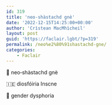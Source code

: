 ```yaml
---
id: 319
title: 'neo‑shàstachd gnè'
date: '2022-12-15T14:25:00+00:00'
author: 'Crìstean MacMhìcheil'
layout: post
guid: 'https://faclair.lgbt/?p=319'
permalink: /neo%e2%80%91shastachd-gne/
categories:
    - Faclair
---
```


&#x1f3f4;&#xe0067;&#xe0062;&#xe0073;&#xe0063;&#xe0074;&#xe007f; neo‑shàstachd gnè

&#x1f1ee;&#x1f1ea; diosfóiria Inscne

&#x1f3f4;&#xe0067;&#xe0062;&#xe0065;&#xe006e;&#xe0067;&#xe007f; gender dysphoria